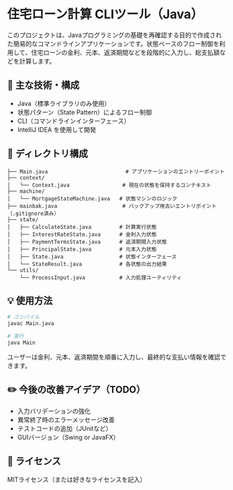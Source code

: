 # 住宅ローン計算 CLIツール（Java）

このプロジェクトは、Javaプログラミングの基礎を再確認する目的で作成された簡易的なコマンドラインアプリケーションです。状態ベースのフロー制御を利用して、住宅ローンの金利、元本、返済期間などを段階的に入力し、総支払額などを計算します。

## 🔧 主な技術・構成

- Java（標準ライブラリのみ使用）
- 状態パターン（State Pattern）によるフロー制御
- CLI（コマンドラインインターフェース）
- IntelliJ IDEA を使用して開発

## 📁 ディレクトリ構成

```
├── Main.java                         # アプリケーションのエントリーポイント
├── context/
│   └── Context.java                 # 現在の状態を保持するコンテキスト
├── machine/
│   └── MortgageStateMachine.java   # 状態マシンのロジック
├── mainbak.java                     # バックアップ用古いエントリポイント（.gitignore済み）
├── state/
│   ├── CalculateState.java         # 計算実行状態
│   ├── InterestRateState.java      # 金利入力状態
│   ├── PaymentTermsState.java      # 返済期間入力状態
│   ├── PrincipalState.java         # 元本入力状態
│   ├── State.java                  # 状態インターフェース
│   └── StateResult.java            # 各状態の出力結果
└── utils/
    └── ProcessInput.java           # 入力処理ユーティリティ
```

## 💡 使用方法

```bash
# コンパイル
javac Main.java

# 実行
java Main
```

ユーザーは金利、元本、返済期間を順番に入力し、最終的な支払い情報を確認できます。

## ✏️ 今後の改善アイデア（TODO）

- 入力バリデーションの強化
- 異常終了時のエラーメッセージ改善
- テストコードの追加（JUnitなど）
- GUIバージョン（Swing or JavaFX）

## 📜 ライセンス

MITライセンス（または好きなライセンスを記入）

